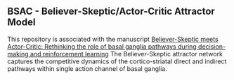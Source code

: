 ## BSAC - Believer-Skeptic/Actor-Critic Attractor Model


This repository is associated with the manuscript [Believer-Skeptic meets Actor-Critic: Rethinking the role of basal ganglia pathways during decision-making and reinforcement learning](https://www.frontiersin.org/articles/10.3389/fnins.2016.00106/full) The Believer-Skeptic attractor network captures the competitive dynamics of the cortico-striatal direct and indirect pathways within single action channel of basal ganglia. 
